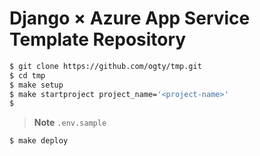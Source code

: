 # Django × Azure App Service Template Repository

```zsh
$ git clone https://github.com/ogty/tmp.git
$ cd tmp
$ make setup
$ make startproject project_name='<project-name>'
$ 
```

> **Note** 
> `.env.sample`


```zsh
$ make deploy
```
